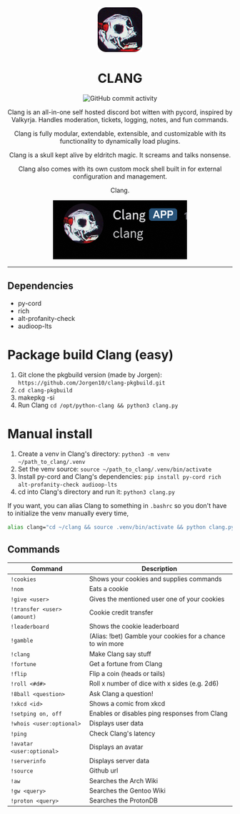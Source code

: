 <div align=center> 
<img src="Clang.png" width=100px>


# CLANG
![GitHub commit activity](https://img.shields.io/github/commit-activity/m/maidnaut/clang?style=for-the-badge)


Clang is an all-in-one self hosted discord bot witten with pycord, inspired by Valkyrja. Handles moderation, tickets, logging, notes, and fun commands.

Clang is fully modular, extendable, extensible, and customizable with its functionality to dynamically load plugins.

Clang is a skull kept alive by eldritch magic. It screams and talks nonsense.

Clang also comes with its own custom mock shell built in for external configuration and management.

Clang.

<img src="ClangMessage.png">
<hr>
</div>

## Dependencies
- py-cord
- rich
- alt-profanity-check
- audioop-lts

# Package build Clang (easy)
1) Git clone the pkgbuild version (made by Jorgen): `https://github.com/Jorgen10/clang-pkgbuild.git`
2) `cd clang-pkgbuild`
3) makepkg -si
4) Run Clang `cd /opt/python-clang && python3 clang.py`

# Manual install

1) Create a venv in Clang's directory: `python3 -m venv ~/path_to_clang/.venv`
2) Set the venv source: `source ~/path_to_clang/.venv/bin/activate`
3) Install py-cord and Clang's dependencies: `pip install py-cord rich alt-profanity-check audioop-lts`
4) cd into Clang's directory and run it: `python3 clang.py`

If you want, you can alias Clang to something in `.bashrc` so you don't have to initialize the venv manually every time,

```sh
alias clang="cd ~/clang && source .venv/bin/activate && python clang.py"
```

## Commands

| Command                       | Description                                                 |
|------------------------------|--------------------------------------------------------------|
| `!cookies`                   | Shows your cookies and supplies commands                     |
| `!nom`                       | Eats a cookie                                                |
| `!give <user>`               | Gives the mentioned user one of your cookies                 |
| `!transfer <user> (amount)`  | Cookie credit transfer                                       |
| `!leaderboard`               | Shows the cookie leaderboard                                 |
| `!gamble`                    | (Alias: !bet) Gamble your cookies for a chance to win more   |
| `!clang`                     | Make Clang say stuff                                         |
| `!fortune`                   | Get a fortune from Clang                                     |
| `!flip`                      | Flip a coin (heads or tails)                                 |
| `!roll <#d#>`                | Roll x number of dice with x sides (e.g. 2d6)                |
| `!8ball <question>`          | Ask Clang a question!                                        |
| `!xkcd <id>`                 | Shows a comic from xkcd                                      |
| `!setping on, off`           | Enables or disables ping responses from Clang                |
| `!whois <user:optional>`     | Displays user data                                           |
| `!ping`                      | Check Clang's latency                                        |
| `!avatar <user:optional>`    | Displays an avatar                                           |
| `!serverinfo`                | Displays server data                                         |
| `!source`                    | Github url                                                   |
| `!aw`                        | Searches the Arch Wiki                                       |
| `!gw <query>`                | Searches the Gentoo Wiki                                     |
| `!proton <query>`            | Searches the ProtonDB                                        |

